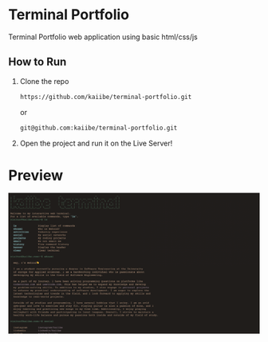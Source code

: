 # Terminal Portfolio

<p>Terminal Portfolio web application using basic html/css/js</p>

## How to Run

1. Clone the repo
   ```sh
   https://github.com/kaiibe/terminal-portfolio.git
   ```
   or
   ```sh
   git@github.com:kaiibe/terminal-portfolio.git
   ```
3. Open the project and run it on the Live Server!

# Preview

<p align="center">
<img src="/assets/terminal-preview.png"/> 
</p>
